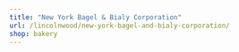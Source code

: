 ```yaml
---
title: "New York Bagel & Bialy Corporation"
url: /lincolnwood/new-york-bagel-and-bialy-corporation/
shop: bakery
---
```

